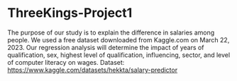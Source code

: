 # ThreeKings-Project1
The purpose of our study is to explain the difference in salaries among people. We used a free dataset downloaded from Kaggle.com on March 22, 2023. Our regression analysis will determine the impact of years of qualification, sex, highest level of qualification, influencing, sector, and level of computer literacy on wages.
Dataset: https://www.kaggle.com/datasets/hekkta/salary-predictor 

